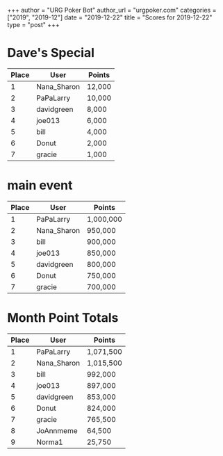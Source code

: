 +++
author = "URG Poker Bot"
author_url = "urgpoker.com"
categories = ["2019", "2019-12"]
date = "2019-12-22"
title = "Scores for 2019-12-22"
type = "post"
+++
# Dave's Special

| Place | User | Points |
|-------|------|--------|
| 1 | Nana_Sharon | 12,000 |
| 2 | PaPaLarry | 10,000 |
| 3 | davidgreen | 8,000 |
| 4 | joe013 | 6,000 |
| 5 | bill | 4,000 |
| 6 | Donut | 2,000 |
| 7 | gracie | 1,000 |

# main event

| Place | User | Points |
|-------|------|--------|
| 1 | PaPaLarry | 1,000,000 |
| 2 | Nana_Sharon | 950,000 |
| 3 | bill | 900,000 |
| 4 | joe013 | 850,000 |
| 5 | davidgreen | 800,000 |
| 6 | Donut | 750,000 |
| 7 | gracie | 700,000 |

# Month Point Totals

| Place | User | Points |
|-------|------|--------|
| 1 | PaPaLarry | 1,071,500 |
| 2 | Nana_Sharon | 1,015,500 |
| 3 | bill | 992,000 |
| 4 | joe013 | 897,000 |
| 5 | davidgreen | 853,000 |
| 6 | Donut | 824,000 |
| 7 | gracie | 765,500 |
| 8 | JoAnnmeme | 64,500 |
| 9 | Norma1 | 25,750 |
